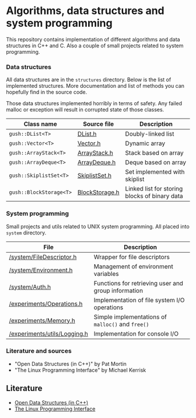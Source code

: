 
# Algorithms, data structures and system programming

This repository contains implementation of different algorithms and data structures in C++ and C. Also a couple
of small projects related to system programming.

### Data structures

All data structures are in the `structures` directory. Below is the list of implemented structures.
More documentation and list of methods you can hopefully find in the source code. 

Those data structures implemented horribly in terms of safety. Any failed malloc or exception will
result in corrupted state of those classes.

| Class name | Source file  | Description |
| --- | --- | --- |
| `gush::DList<T>` | [DList.h](src/structures/DList.h) | Doubly-linked list |
| `gush::Vector<T>` | [Vector.h](src/structures/Vector.h) | Dynamic array |
| `gush::ArrayStack<T>` | [ArrayStack.h](src/structures/ArrayStack.h) | Stack based on array |
| `gush::ArrayDeque<T>` | [ArrayDeque.h](src/structures/ArrayDeque.h) | Deque based on array |
| `gush::SkiplistSet<T>` | [SkiplistSet.h](src/structures/SkiplistSet.h) | Set implemented with skiplist |
| `gush::BlockStorage<T>` | [BlockStorage.h](src/structures/BlockStorage.h) | Linked list for storing blocks of binary data |

### System programming

Small projects and utils related to UNIX system programming. All placed into `system` directory. 

| File | Description |
| ---  | ----------- |
| [/system/FileDescriptor.h](src/system/FileDescriptor.h) | Wrapper for file descriptors |
| [/system/Environment.h](src/system/Environment.h) | Management of environment variables |
| [/system/Auth.h](src/system/Auth.h) | Functions for retrieving user and group information |
| [/experiments/Operations.h](src/experiments/Operations.h) | Implementation of file system I/O operations |
| [/experiments/Memory.h](src/experiments/Memory.h) | Simple implementations of `malloc()` and `free()` |
| [/experiments/utils/Logging.h](src/experiments/Logging.h) | Implementation for console I/O |

### Literature and sources

 * "Open Data Structures (in C++)" by Pat Mortin
 * "The Linux Programming Interface" by Michael Kerrisk

## Literature

 * [Open Data Structures (in C++)](https://opendatastructures.org/ods-cpp.pdf)
 * [The Linux Programming Interface](https://www.amazon.com/Linux-Programming-Interface-System-Handbook-ebook/dp/B004OEJMZM)
